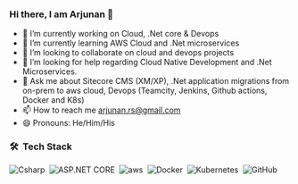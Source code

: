 ### Hi there, I am Arjunan 👋

- 🔭 I’m currently working on Cloud, .Net core & Devops
- 🌱 I’m currently learning AWS Cloud and .Net microservices
- 👯 I’m looking to collaborate on cloud and devops projects
- 🤔 I’m looking for help regarding Cloud Native Development and .Net Microservices. 
- 💬 Ask me about Sitecore CMS (XM/XP), .Net application migrations from on-prem to aws cloud, Devops (Teamcity, Jenkins, Github actions, Docker and K8s)
- 📫 How to reach me arjunan.rs@gmail.com
- 😄 Pronouns: He/Him/His

### 🛠 &nbsp;Tech Stack
![Csharp](https://img.shields.io/badge/-Csharp-05122A?style=flat&logo=csharp&logoColor=FFA518)&nbsp;
![ASP.NET CORE](https://img.shields.io/badge/-Asp.NetCore-05122A?style=flat&logo=aspnetcore)&nbsp;
![aws](https://img.shields.io/badge/-aws-05122A?style=flat&logo=awscloud)&nbsp;
![Docker](https://img.shields.io/badge/-Docker-05122A?style=flat&logo=Docker)&nbsp;
![Kubernetes](https://img.shields.io/badge/-Kubernetes-05122A?style=flat&logo=Kubernetes)&nbsp;
![GitHub](https://img.shields.io/badge/-GitHub-05122A?style=flat&logo=github)&nbsp;
